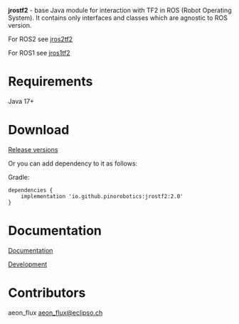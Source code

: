 **jrostf2** - base Java module for interaction with TF2 in ROS (Robot Operating System). It contains only interfaces and classes which are agnostic to ROS version.

For ROS2 see [jros2tf2](https://github.com/pinorobotics/jros2tf2)

For ROS1 see [jros1tf2](https://github.com/pinorobotics/jros1tf2)

# Requirements

Java 17+

# Download

[Release versions](https://github.com/pinorobotics/jrostf2/releases)

Or you can add dependency to it as follows:

Gradle:

```
dependencies {
    implementation 'io.github.pinorobotics:jrostf2:2.0'
}
```

# Documentation

[Documentation](http://pinoweb.freetzi.com/jrostf2)

[Development](DEVELOPMENT.md)

# Contributors

aeon_flux <aeon_flux@eclipso.ch>
